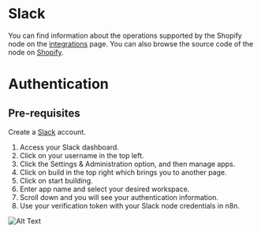 # Slack
You can find information about the operations supported by the Shopify node on the [integrations](https://n8n.io/integrations/n8n-nodes-base.slack) page. You can also browse the source code of the node on [Shopify](https://github.com/n8n-io/n8n/tree/master/packages/nodes-base/nodes/Slack).

# Authentication

## Pre-requisites

Create a [Slack](https://slack.com/) account.

1. Access your Slack dashboard.
2. Click on your username in the top left.
3. Click the Settings & Administration option, and then manage apps.
4. Click on build in the top right which brings you to another page.
5. Click on start building.
6. Enter app name and select your desired workspace.
7. Scroll down and you will see your authentication information.
8. Use your verification token with your Slack node credentials in n8n.

![Alt Text](https://i.imgur.com/exAniUj.gif)





